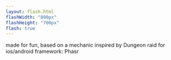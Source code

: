 ```yaml
---
layout: flash.html
flashWidth: "800px"
flashHeight: "700px"
flash: true
---
```

made for fun, based on a mechanic inspired by Dungeon raid for ios/android
framework: Phasr
